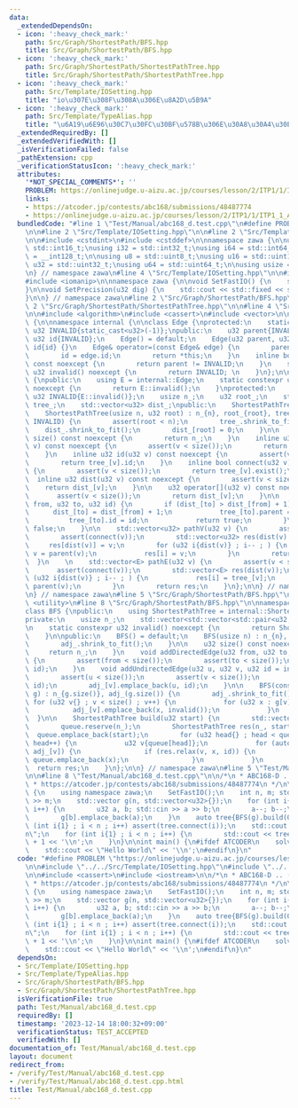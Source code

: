 ```yaml
---
data:
  _extendedDependsOn:
  - icon: ':heavy_check_mark:'
    path: Src/Graph/ShortestPath/BFS.hpp
    title: Src/Graph/ShortestPath/BFS.hpp
  - icon: ':heavy_check_mark:'
    path: Src/Graph/ShortestPath/ShortestPathTree.hpp
    title: Src/Graph/ShortestPath/ShortestPathTree.hpp
  - icon: ':heavy_check_mark:'
    path: Src/Template/IOSetting.hpp
    title: "io\u307E\u308F\u308A\u306E\u8A2D\u5B9A"
  - icon: ':heavy_check_mark:'
    path: Src/Template/TypeAlias.hpp
    title: "\u6A19\u6E96\u30C7\u30FC\u30BF\u578B\u306E\u30A8\u30A4\u30EA\u30A2\u30B9"
  _extendedRequiredBy: []
  _extendedVerifiedWith: []
  _isVerificationFailed: false
  _pathExtension: cpp
  _verificationStatusIcon: ':heavy_check_mark:'
  attributes:
    '*NOT_SPECIAL_COMMENTS*': ''
    PROBLEM: https://onlinejudge.u-aizu.ac.jp/courses/lesson/2/ITP1/1/ITP1_1_A
    links:
    - https://atcoder.jp/contests/abc168/submissions/48487774
    - https://onlinejudge.u-aizu.ac.jp/courses/lesson/2/ITP1/1/ITP1_1_A
  bundledCode: "#line 1 \"Test/Manual/abc168_d.test.cpp\"\n#define PROBLEM \"https://onlinejudge.u-aizu.ac.jp/courses/lesson/2/ITP1/1/ITP1_1_A\"\
    \n\n#line 2 \"Src/Template/IOSetting.hpp\"\n\n#line 2 \"Src/Template/TypeAlias.hpp\"\
    \n\n#include <cstdint>\n#include <cstddef>\n\nnamespace zawa {\n\nusing i16 =\
    \ std::int16_t;\nusing i32 = std::int32_t;\nusing i64 = std::int64_t;\nusing i128\
    \ = __int128_t;\n\nusing u8 = std::uint8_t;\nusing u16 = std::uint16_t;\nusing\
    \ u32 = std::uint32_t;\nusing u64 = std::uint64_t;\n\nusing usize = std::size_t;\n\
    \n} // namespace zawa\n#line 4 \"Src/Template/IOSetting.hpp\"\n\n#include <iostream>\n\
    #include <iomanip>\n\nnamespace zawa {\n\nvoid SetFastIO() {\n    std::cin.tie(nullptr)->sync_with_stdio(false);\n\
    }\n\nvoid SetPrecision(u32 dig) {\n    std::cout << std::fixed << std::setprecision(dig);\n\
    }\n\n} // namespace zawa\n#line 2 \"Src/Graph/ShortestPath/BFS.hpp\"\n\n#line\
    \ 2 \"Src/Graph/ShortestPath/ShortestPathTree.hpp\"\n\n#line 4 \"Src/Graph/ShortestPath/ShortestPathTree.hpp\"\
    \n\n#include <algorithm>\n#include <cassert>\n#include <vector>\n\nnamespace zawa\
    \ {\n\nnamespace internal {\n\nclass Edge {\nprotected:\n    static constexpr\
    \ u32 INVALID{static_cast<u32>(-1)};\npublic:\n    u32 parent{INVALID}; \n   \
    \ u32 id{INVALID};\n    Edge() = default;\n    Edge(u32 parent, u32 id) : parent{parent},\
    \ id{id} {}\n    Edge& operator=(const Edge& edge) {\n        parent = edge.parent;\n\
    \        id = edge.id;\n        return *this;\n    }\n    inline bool exist()\
    \ const noexcept {\n        return parent != INVALID;\n    }\n    static constexpr\
    \ u32 invalid() noexcept {\n        return INVALID; \n    }\n};\n\nclass ShortestPathTree\
    \ {\npublic:\n    using E = internal::Edge;\n    static constexpr u32 invalid()\
    \ noexcept {\n        return E::invalid();\n    }\nprotected:\n    static constexpr\
    \ u32 INVALID{E::invalid()};\n    usize n_;\n    u32 root_;\n    std::vector<E>\
    \ tree_;\n    std::vector<u32> dist_;\npublic:\n    ShortestPathTree() = default;\n\
    \    ShortestPathTree(usize n, u32 root) : n_{n}, root_{root}, tree_(n), dist_(n,\
    \ INVALID) {\n        assert(root < n);\n        tree_.shrink_to_fit();\n    \
    \    dist_.shrink_to_fit();\n        dist_[root] = 0;\n    }\n\n    inline usize\
    \ size() const noexcept {\n        return n_;\n    }\n    inline u32 parent(u32\
    \ v) const noexcept {\n        assert(v < size());\n        return tree_[v].parent;\n\
    \    }\n    inline u32 id(u32 v) const noexcept {\n        assert(v < size());\n\
    \        return tree_[v].id;\n    }\n    inline bool connect(u32 v) const noexcept\
    \ {\n        assert(v < size());\n        return tree_[v].exist();\n    }\n  \
    \  inline u32 dist(u32 v) const noexcept {\n        assert(v < size());\n    \
    \    return dist_[v];\n    }\n\n    u32 operator[](u32 v) const noexcept {\n \
    \       assert(v < size());\n        return dist_[v];\n    }\n\n    bool relax(u32\
    \ from, u32 to, u32 id) {\n        if (dist_[to] > dist_[from] + 1) {\n      \
    \      dist_[to] = dist_[from] + 1;\n            tree_[to].parent = from;\n  \
    \          tree_[to].id = id;\n            return true;\n        }\n        return\
    \ false;\n    }\n\n    std::vector<u32> pathV(u32 v) {\n        assert(v < size());\n\
    \        assert(connect(v));\n        std::vector<u32> res(dist(v) + 1);\n   \
    \     res[dist(v)] = v;\n        for (u32 i{dist(v)} ; i-- ; ) {\n           \
    \ v = parent(v);\n            res[i] = v;\n        }\n        return res;\n  \
    \  }\n    \n    std::vector<E> pathE(u32 v) {\n        assert(v < size());\n \
    \       assert(connect(v));\n        std::vector<E> res(dist(v));\n        for\
    \ (u32 i{dist(v)} ; i-- ; ) {\n            res[i] = tree_[v];\n            v =\
    \ parent(v);\n        }\n        return res;\n    }\n};\n\n} // namespace internal\n\
    \n} // namespace zawa\n#line 5 \"Src/Graph/ShortestPath/BFS.hpp\"\n\n#include\
    \ <utility>\n#line 8 \"Src/Graph/ShortestPath/BFS.hpp\"\n\nnamespace zawa {\n\n\
    class BFS {\npublic:\n    using ShortestPathTree = internal::ShortestPathTree;\n\
    private:\n    usize n_;\n    std::vector<std::vector<std::pair<u32, u32>>> adj_;\n\
    \n    static constexpr u32 invalid() noexcept {\n        return ShortestPathTree::invalid();\n\
    \    }\n\npublic:\n    BFS() = default;\n    BFS(usize n) : n_{n}, adj_(n) {\n\
    \        adj_.shrink_to_fit();\n    }\n\n    u32 size() const noexcept {\n   \
    \     return n_;\n    }\n    void addDirectedEdge(u32 from, u32 to, u32 id = invalid())\
    \ {\n        assert(from < size());\n        assert(to < size());\n        adj_[from].emplace_back(to,\
    \ id);\n    }\n    void addUndirectedEdge(u32 u, u32 v, u32 id = invalid()) {\n\
    \        assert(u < size());\n        assert(v < size());\n        adj_[u].emplace_back(v,\
    \ id);\n        adj_[v].emplace_back(u, id);\n    }\n\n    BFS(const std::vector<std::vector<u32>>&\
    \ g) : n_{g.size()}, adj_(g.size()) {\n        adj_.shrink_to_fit();\n       \
    \ for (u32 v{} ; v < size() ; v++) {\n            for (u32 x : g[v]) {\n     \
    \           adj_[v].emplace_back(x, invalid());\n            }\n        }\n  \
    \  }\n\n    ShortestPathTree build(u32 start) {\n        std::vector<u32> queue;\n\
    \        queue.reserve(n_);\n        ShortestPathTree res(n_, start);\n      \
    \  queue.emplace_back(start);\n        for (u32 head{} ; head < queue.size() ;\
    \ head++) {\n            u32 v{queue[head]};\n            for (auto [x, id] :\
    \ adj_[v]) {\n                if (res.relax(v, x, id)) {\n                   \
    \ queue.emplace_back(x);\n                }\n            }\n        }\n      \
    \  return res;\n    }\n};\n\n} // namespace zawa\n#line 5 \"Test/Manual/abc168_d.test.cpp\"\
    \n\n#line 8 \"Test/Manual/abc168_d.test.cpp\"\n\n/*\n * ABC168-D .. (Double Dots)\n\
    \ * https://atcoder.jp/contests/abc168/submissions/48487774\n */\n\nvoid solve()\
    \ {\n    using namespace zawa;\n    SetFastIO();\n    int n, m; std::cin >> n\
    \ >> m;\n    std::vector g(n, std::vector<u32>{});\n    for (int i{} ; i < m ;\
    \ i++) {\n        u32 a, b; std::cin >> a >> b;\n        a--; b--;\n        g[a].emplace_back(b);\n\
    \        g[b].emplace_back(a);\n    }\n    auto tree{BFS(g).build(0)};\n    for\
    \ (int i{1} ; i < n ; i++) assert(tree.connect(i));\n    std::cout << \"Yes\\\
    n\";\n    for (int i{1} ; i < n ; i++) {\n        std::cout << tree.parent(i)\
    \ + 1 << '\\n';\n    }\n}\n\nint main() {\n#ifdef ATCODER\n    solve();\n#else\n\
    \    std::cout << \"Hello World\" << '\\n';\n#endif\n}\n"
  code: "#define PROBLEM \"https://onlinejudge.u-aizu.ac.jp/courses/lesson/2/ITP1/1/ITP1_1_A\"\
    \n\n#include \"../../Src/Template/IOSetting.hpp\"\n#include \"../../Src/Graph/ShortestPath/BFS.hpp\"\
    \n\n#include <cassert>\n#include <iostream>\n\n/*\n * ABC168-D .. (Double Dots)\n\
    \ * https://atcoder.jp/contests/abc168/submissions/48487774\n */\n\nvoid solve()\
    \ {\n    using namespace zawa;\n    SetFastIO();\n    int n, m; std::cin >> n\
    \ >> m;\n    std::vector g(n, std::vector<u32>{});\n    for (int i{} ; i < m ;\
    \ i++) {\n        u32 a, b; std::cin >> a >> b;\n        a--; b--;\n        g[a].emplace_back(b);\n\
    \        g[b].emplace_back(a);\n    }\n    auto tree{BFS(g).build(0)};\n    for\
    \ (int i{1} ; i < n ; i++) assert(tree.connect(i));\n    std::cout << \"Yes\\\
    n\";\n    for (int i{1} ; i < n ; i++) {\n        std::cout << tree.parent(i)\
    \ + 1 << '\\n';\n    }\n}\n\nint main() {\n#ifdef ATCODER\n    solve();\n#else\n\
    \    std::cout << \"Hello World\" << '\\n';\n#endif\n}\n"
  dependsOn:
  - Src/Template/IOSetting.hpp
  - Src/Template/TypeAlias.hpp
  - Src/Graph/ShortestPath/BFS.hpp
  - Src/Graph/ShortestPath/ShortestPathTree.hpp
  isVerificationFile: true
  path: Test/Manual/abc168_d.test.cpp
  requiredBy: []
  timestamp: '2023-12-14 18:00:32+09:00'
  verificationStatus: TEST_ACCEPTED
  verifiedWith: []
documentation_of: Test/Manual/abc168_d.test.cpp
layout: document
redirect_from:
- /verify/Test/Manual/abc168_d.test.cpp
- /verify/Test/Manual/abc168_d.test.cpp.html
title: Test/Manual/abc168_d.test.cpp
---
```

